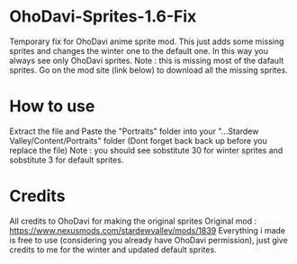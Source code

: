 # OhoDavi-Sprites-1.6-Fix
Temporary fix for OhoDavi anime sprite mod. This just adds some missing sprites and changes the winter one to the default one. In this way you always see only OhoDavi sprites. 
Note : this is missing most of the dafault sprites. Go on the mod site (link below) to download all the missing sprites.

# How to use 
Extract the file and Paste the "Portraits" folder into your "...Stardew Valley/Content/Portraits" folder (Dont forget back back up before you replace the file)
Note : you should see sobstitute 30 for winter sprites and sobstitute 3 for default sprites. 

# Credits
All credits to OhoDavi for making the original sprites
Original mod : https://www.nexusmods.com/stardewvalley/mods/1839
Everything i made is free to use (considering you already have OhoDavi permission), just give credits to me for the winter and updated default sprites. 
